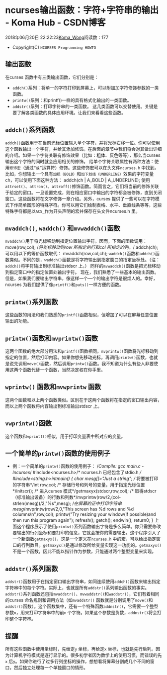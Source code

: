 # ncurses输出函数：字符+字符串的输出 - Koma Hub - CSDN博客
2018年06月20日 22:22:23[Koma_Wong](https://me.csdn.net/Rong_Toa)阅读数：177
- Copyright(C) `NCURSES Programming HOWTO`
## [](https://github.com/Rtoax/Knowledge/blob/master/GUI/ncurses/ncurses-05-io-01-output.md#%E8%BE%93%E5%87%BA%E5%87%BD%E6%95%B0)输出函数
在curses 函数中有三类输出函数，它们分别是：
- `addch()`系列：将单一的字符打印到屏幕上，可以附加加字符修饰参数的一类函数。
- `printw()`系列：和printf()一样的具有格式化输出的一类函数。
- `addstr()`系列：打印字符串的一类函数。
这几类函数可以交替使用。关键是要了解各类函数的具体应用环境。让我们来看看这些函数。
## [](https://github.com/Rtoax/Knowledge/blob/master/GUI/ncurses/ncurses-05-io-01-output.md#addch%E7%B3%BB%E5%88%97%E5%87%BD%E6%95%B0)`addch()`系列函数
`addch()`函数用于在当前光标位置输入单个字符，并将光标右移一位。你可以使用这个函数输出一个字符，并给其添加修饰。在后面的章节中我们将会对其做出详细的介绍。如果一个字符关联有修饰效果（比如：粗体、反色等等），那么当curses 输出这个字符的同时就会应用相关的修饰。
给单个字符关联属性有两种方法：使用`修饰宏`（通过`“或”`运算符）修饰。这些修饰宏可以在头文件`ncurses.h` 中找到。比如，你想输出一个具有`加粗（BOLD）`和`加下划线（UNDERLINE）`效果的字符变量ch，可以使用下面这种方法：
addch(ch | A_BOLD | A_UNDERLINE);
使用`attrset()`、`attron()`、`attroff()`修饰函数。简而言之，它们将当前的修饰关联于给定的窗口。一旦设置完成，则在相应窗口中输出的字符都会被修饰，直到关闭窗口。这些函数将在文字修饰一章介绍。另外，curses 提供了一些可以在字符模式下作简单图形的特殊字符。你可以用它们绘制表格、水平、垂直线条等等，这些特殊字符都是以`ACS_`作为开头声明的宏并保存在头文件ncurses.h 里。
## [](https://github.com/Rtoax/Knowledge/blob/master/GUI/ncurses/ncurses-05-io-01-output.md#mvaddch-waddch-%E5%92%8Cmvwaddch%E5%87%BD%E6%95%B0)`mvaddch()`, `waddch()` 和`mvwaddch()`函数
`mvaddch()`用于将光标移动到指定位置输出字符。因而，下面的函数调用：
move(row,col); /*将光标移动到row 所指定的行和col 所指定的列。*/
addch(ch);
可以用以下的等价函数取代：
mvaddch(row,col,ch);
`waddch()`函数和`addch()`函数类似。不同的是，`waddch()`函数是将字符输出到指定窗口的指定坐标处。（注：`addch()`将字符输出到标准输出stdscr 上。） 同样的`mvwaddch()`函数是把光标移动到指定窗口中的指定位置处输出字符。 现在，我们熟悉了一些基本的输出函数。但是，如果我们要输出字符串，像这样一个一个的输出字符是很烦人的。幸好，ncurses 为我们提供了像`printf()`和`puts()`一样方便的函数。
## [](https://github.com/Rtoax/Knowledge/blob/master/GUI/ncurses/ncurses-05-io-01-output.md#printw%E7%B3%BB%E5%88%97%E5%87%BD%E6%95%B0)`printw()`系列函数
这些函数的用法和我们熟悉的`printf()`函数相似，但增加了可以在屏幕任意位置输出的功能。
## [](https://github.com/Rtoax/Knowledge/blob/master/GUI/ncurses/ncurses-05-io-01-output.md#printw%E5%87%BD%E6%95%B0%E5%92%8Cmvprintw%E5%87%BD%E6%95%B0)`printw()`函数和`mvprintw()`函数
这两个函数的绝大部分用法和`printf()`函数相同。`mvprintw()`函数将光标移动到指定的位置，然后打印内容。如果你想先移动光标，再调用`printw()`函数，也就是说先调用`move()`函数，然后调用`printw()`函数。我不知道为什么有些人非要使用这两个函数代替一个函数，当然决定权在你手里。
## [](https://github.com/Rtoax/Knowledge/blob/master/GUI/ncurses/ncurses-05-io-01-output.md#wprintw-%E5%87%BD%E6%95%B0%E5%92%8Cmvwprintw-%E5%87%BD%E6%95%B0)`wprintw()` 函数和`mvwprintw` 函数
这两个函数和以上两个函数类似。区别在于这两个函数将在指定的窗口输出内容，而以上两个函数将内容输出到标准输出stdscr 上。
## [](https://github.com/Rtoax/Knowledge/blob/master/GUI/ncurses/ncurses-05-io-01-output.md#vwprintw%E5%87%BD%E6%95%B0)`vwprintw()`函数
这个函数和`vprintf()`相似，用于打印变量表中所对应的变量。
## [](https://github.com/Rtoax/Knowledge/blob/master/GUI/ncurses/ncurses-05-io-01-output.md#%E4%B8%80%E4%B8%AA%E7%AE%80%E5%8D%95%E7%9A%84printw%E5%87%BD%E6%95%B0%E7%9A%84%E4%BD%BF%E7%94%A8%E4%BE%8B%E5%AD%90)一个简单的`printw()`函数的使用例子
- 例：一个简单的`printw()`函数的使用例子：
/*Compile: gcc main.c -lncurses*/
#include<ncurses.h>/* ncurses.h 已经包含了stdio.h */
#include<string.h>intmain()
{
    char mesg[]="Just a string";        /* 将要被打印的字符串*/int row,col;                        /* 存储行号和列号的变量，用于指定光标位置*/initscr();                          /* 进入curses 模式*/getmaxyx(stdscr,row,col);           /* 取得stdscr（标准输出设备）的行数和列数*/mvprintw(row/2,(col-strlen(mesg))/2,"%s",mesg);
                                        /*在屏幕的正中打印字符串mesg*/mvprintw(row/2,0,"This screen has %d rows and %d columns\n",row,col);
    printw("Try resizing your window(if possible)and then run this program again");
    refresh();
    getch();
    endwin();
    return0;
}
上面这个程序展示了使用`printw()`系列函数输出字符是多么简单。你只需要修改要输出的行列坐标和要打印的信息，它就会按你的需要输出。这个程序引入了一个新函数`getmaxyx()`，这是一个定义在`ncurses.h` 中的宏，可以给出指定窗口的行列数目。`getmaxyx()`是通过修改所给变量实现这一功能的。`getmaxyx()`不是一个函数，因此不能以指针作为参数，只能通过两个整型变量来实现。
## [](https://github.com/Rtoax/Knowledge/blob/master/GUI/ncurses/ncurses-05-io-01-output.md#addstr%E7%B3%BB%E5%88%97%E5%87%BD%E6%95%B0)`addstr()`系列函数
`addstr()`函数用于在指定窗口输出字符串，如同连续使用`addch()`函数来输出指定字符串中的每个字符。实际上，也就是所有`addstr()`系列输出函数的事实。`addstr()`系列函数还包括`mvaddstr()`、`mvwaddstr()`和`waddstr()`，它们有着相同的curses 命名规则和调用方法（如`mvaddstr()` 函数就是分别调用了`move()`和`addstr()`函数）。这个函数集中，还有一个特殊函数`addnstr()`，它需要一个整型参数`n`，用来打印字符串中的前`n` 个字符。如果这个参数是负数，`addnstr()`将会打印整个字符串。
## [](https://github.com/Rtoax/Knowledge/blob/master/GUI/ncurses/ncurses-05-io-01-output.md#%E6%8F%90%E9%86%92)提醒
所有这些函数中使用坐标时，先给定`y` 坐标，再给定`x` 坐标，也就是先行后列。因为计算机字符模式是逐行显示的。很多初学者因为数学上的使用习惯，而错误的先`x` 后`y`。如果你进行了过多行列坐标的操作，想想看将屏幕分割成几个不同的窗口，然后独立处理每一个单独窗口的情形。
